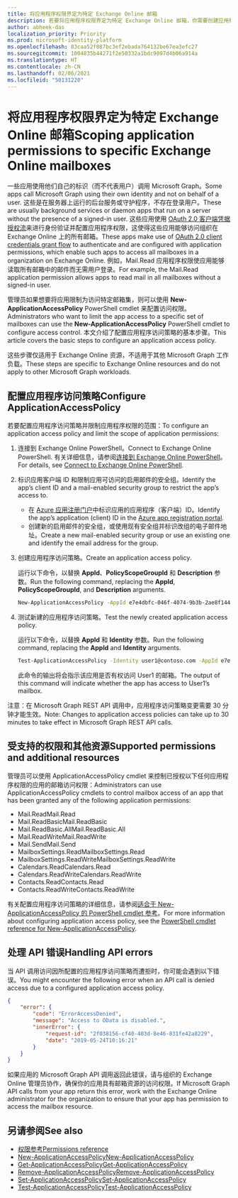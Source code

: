```yaml
---
title: 将应用程序权限界定为特定 Exchange Online 邮箱
description: 若要将应用程序权限界定为特定 Exchange Online 邮箱，你需要创建应用程序访问策略。
author: abheek-das
localization_priority: Priority
ms.prod: microsoft-identity-platform
ms.openlocfilehash: 83caa52f087bc3ef2ebada764132be67ea3efc27
ms.sourcegitcommit: 1004835b44271f2e50332a1bdc9097d4b06a914a
ms.translationtype: HT
ms.contentlocale: zh-CN
ms.lasthandoff: 02/06/2021
ms.locfileid: "50131220"
---
```

# <a name="scoping-application-permissions-to-specific-exchange-online-mailboxes"></a><span data-ttu-id="662e4-103">将应用程序权限界定为特定 Exchange Online 邮箱</span><span class="sxs-lookup"><span data-stu-id="662e4-103">Scoping application permissions to specific Exchange Online mailboxes</span></span> 

<span data-ttu-id="662e4-104">一些应用使用他们自己的标识（而不代表用户）调用 Microsoft Graph。</span><span class="sxs-lookup"><span data-stu-id="662e4-104">Some apps call Microsoft Graph using their own identity and not on behalf of a user.</span></span> <span data-ttu-id="662e4-105">这些是在服务器上运行的后台服务或守护程序，不存在登录用户。</span><span class="sxs-lookup"><span data-stu-id="662e4-105">These are usually background services or daemon apps that run on a server without the presence of a signed-in user.</span></span> <span data-ttu-id="662e4-106">这些应用使用 [OAuth 2.0 客户端凭据授权流](/azure/active-directory/develop/v2-oauth2-client-creds-grant-flow)来进行身份验证并配置应用程序权限，这使得这些应用能够访问组织在 Exchange Online 上的所有邮箱。</span><span class="sxs-lookup"><span data-stu-id="662e4-106">These apps make use of [OAuth 2.0 client credentials grant flow](/azure/active-directory/develop/v2-oauth2-client-creds-grant-flow) to authenticate and are configured with application permissions, which enable such apps to access all mailboxes in a organization on Exchange Online.</span></span> <span data-ttu-id="662e4-107">例如，Mail.Read 应用程序权限使应用能够读取所有邮箱中的邮件而无需用户登录。</span><span class="sxs-lookup"><span data-stu-id="662e4-107">For example, the Mail.Read application permission allows apps to read mail in all mailboxes without a signed-in user.</span></span> 

<span data-ttu-id="662e4-108">管理员如果想要将应用限制为访问特定邮箱集，则可以使用 **New-ApplicationAccessPolicy** PowerShell cmdlet 来配置访问权限。</span><span class="sxs-lookup"><span data-stu-id="662e4-108">Administrators who want to limit the app access to a specific set of mailboxes can use the **New-ApplicationAccessPolicy** PowerShell cmdlet to configure access control.</span></span> <span data-ttu-id="662e4-109">本文介绍了配置应用程序访问策略的基本步骤。</span><span class="sxs-lookup"><span data-stu-id="662e4-109">This article covers the basic steps to configure an application access policy.</span></span>

<span data-ttu-id="662e4-110">这些步骤仅适用于 Exchange Online 资源，不适用于其他 Microsoft Graph 工作负载。</span><span class="sxs-lookup"><span data-stu-id="662e4-110">These steps are specific to Exchange Online resources and do not apply to other Microsoft Graph workloads.</span></span> 

## <a name="configure-applicationaccesspolicy"></a><span data-ttu-id="662e4-111">配置应用程序访问策略</span><span class="sxs-lookup"><span data-stu-id="662e4-111">Configure ApplicationAccessPolicy</span></span>

<span data-ttu-id="662e4-112">若要配置应用程序访问策略并限制应用程序权限的范围：</span><span class="sxs-lookup"><span data-stu-id="662e4-112">To configure an application access policy and limit the scope of application permissions:</span></span>
1.  <span data-ttu-id="662e4-113">连接到 Exchange Online PowerShell。</span><span class="sxs-lookup"><span data-stu-id="662e4-113">Connect to Exchange Online PowerShell.</span></span> <span data-ttu-id="662e4-114">有关详细信息，请参阅[连接到 Exchange Online PowerShell](/powershell/exchange/exchange-online/connect-to-exchange-online-powershell/connect-to-exchange-online-powershell?view=exchange-ps)。</span><span class="sxs-lookup"><span data-stu-id="662e4-114">For details, see [Connect to Exchange Online PowerShell](/powershell/exchange/exchange-online/connect-to-exchange-online-powershell/connect-to-exchange-online-powershell?view=exchange-ps).</span></span>

2.  <span data-ttu-id="662e4-115">标识应用客户端 ID 和限制应用可访问的启用邮件的安全组。</span><span class="sxs-lookup"><span data-stu-id="662e4-115">Identify the app’s client ID and a mail-enabled security group to restrict the app’s access to.</span></span>

    - <span data-ttu-id="662e4-116">在 [Azure 应用注册门户](https://portal.azure.com/#blade/Microsoft_AAD_RegisteredApps/ApplicationsListBlade)中标识应用的应用程序（客户端）ID。</span><span class="sxs-lookup"><span data-stu-id="662e4-116">Identify the app’s application (client) ID in the [Azure app registration portal](https://portal.azure.com/#blade/Microsoft_AAD_RegisteredApps/ApplicationsListBlade).</span></span>
    - <span data-ttu-id="662e4-117">创建新的启用邮件的安全组，或使用现有安全组并标识改组的电子邮件地址。</span><span class="sxs-lookup"><span data-stu-id="662e4-117">Create a new mail-enabled security group or use an existing one and identify the email address for the group.</span></span> 

3.  <span data-ttu-id="662e4-118">创建应用程序访问策略。</span><span class="sxs-lookup"><span data-stu-id="662e4-118">Create an application access policy.</span></span> 

    <span data-ttu-id="662e4-119">运行以下命令，以替换 **AppId**、**PolicyScopeGroupId** 和 **Description** 参数。</span><span class="sxs-lookup"><span data-stu-id="662e4-119">Run the following command, replacing the **AppId**, **PolicyScopeGroupId**, and **Description** arguments.</span></span>
    ```sh 
    New-ApplicationAccessPolicy -AppId e7e4dbfc-046f-4074-9b3b-2ae8f144f59b -PolicyScopeGroupId EvenUsers@contoso.com -AccessRight RestrictAccess -Description "Restrict this app to members of distribution group EvenUsers."
    ```
4.  <span data-ttu-id="662e4-120">测试新建的应用程序访问策略。</span><span class="sxs-lookup"><span data-stu-id="662e4-120">Test the newly created application access policy.</span></span>

    <span data-ttu-id="662e4-121">运行以下命令，以替换 **AppId** 和 **Identity** 参数。</span><span class="sxs-lookup"><span data-stu-id="662e4-121">Run the following command, replacing the **AppId** and **Identity** arguments.</span></span>
    ```sh
    Test-ApplicationAccessPolicy -Identity user1@contoso.com -AppId e7e4dbfc-046-4074-9b3b-2ae8f144f59b 
    ```
    <span data-ttu-id="662e4-122">此命令的输出将会指示该应用是否有权访问 User1 的邮箱。</span><span class="sxs-lookup"><span data-stu-id="662e4-122">The output of this command will indicate whether the app has access to User1’s mailbox.</span></span>

<span data-ttu-id="662e4-123">注意：在 Microsoft Graph REST API 调用中，应用程序访问策略变更需要 30 分钟才能生效。</span><span class="sxs-lookup"><span data-stu-id="662e4-123">Note: Changes to application access policies can take up to 30 minutes to take effect in Microsoft Graph REST API calls.</span></span>

## <a name="supported-permissions-and-additional-resources"></a><span data-ttu-id="662e4-124">受支持的权限和其他资源</span><span class="sxs-lookup"><span data-stu-id="662e4-124">Supported permissions and additional resources</span></span>
<span data-ttu-id="662e4-125">管理员可以使用 ApplicationAccessPolicy cmdlet 来控制已授权以下任何应用程序权限的应用的邮箱访问权限：</span><span class="sxs-lookup"><span data-stu-id="662e4-125">Administrators can use ApplicationAccessPolicy cmdlets to control mailbox access of an app that has been granted any of the following application permissions:</span></span> 
- <span data-ttu-id="662e4-126">Mail.Read</span><span class="sxs-lookup"><span data-stu-id="662e4-126">Mail.Read</span></span>
- <span data-ttu-id="662e4-127">Mail.ReadBasic</span><span class="sxs-lookup"><span data-stu-id="662e4-127">Mail.ReadBasic</span></span>
- <span data-ttu-id="662e4-128">Mail.ReadBasic.All</span><span class="sxs-lookup"><span data-stu-id="662e4-128">Mail.ReadBasic.All</span></span>
- <span data-ttu-id="662e4-129">Mail.ReadWrite</span><span class="sxs-lookup"><span data-stu-id="662e4-129">Mail.ReadWrite</span></span>
- <span data-ttu-id="662e4-130">Mail.Send</span><span class="sxs-lookup"><span data-stu-id="662e4-130">Mail.Send</span></span>
- <span data-ttu-id="662e4-131">MailboxSettings.Read</span><span class="sxs-lookup"><span data-stu-id="662e4-131">MailboxSettings.Read</span></span>  
- <span data-ttu-id="662e4-132">MailboxSettings.ReadWrite</span><span class="sxs-lookup"><span data-stu-id="662e4-132">MailboxSettings.ReadWrite</span></span>
- <span data-ttu-id="662e4-133">Calendars.Read</span><span class="sxs-lookup"><span data-stu-id="662e4-133">Calendars.Read</span></span>
- <span data-ttu-id="662e4-134">Calendars.ReadWrite</span><span class="sxs-lookup"><span data-stu-id="662e4-134">Calendars.ReadWrite</span></span>
- <span data-ttu-id="662e4-135">Contacts.Read</span><span class="sxs-lookup"><span data-stu-id="662e4-135">Contacts.Read</span></span>
- <span data-ttu-id="662e4-136">Contacts.ReadWrite</span><span class="sxs-lookup"><span data-stu-id="662e4-136">Contacts.ReadWrite</span></span>

<span data-ttu-id="662e4-137">有关配置应用程序访问策略的详细信息，请参阅[适合于 New-ApplicationAccessPolicy 的 PowerShell cmdlet 参考](/powershell/module/exchange/organization/new-applicationaccesspolicy)。</span><span class="sxs-lookup"><span data-stu-id="662e4-137">For more information about configuring application access policy, see the [PowerShell cmdlet reference for New-ApplicationAccessPolicy](/powershell/module/exchange/organization/new-applicationaccesspolicy).</span></span> 

## <a name="handling-api-errors"></a><span data-ttu-id="662e4-138">处理 API 错误</span><span class="sxs-lookup"><span data-stu-id="662e4-138">Handling API errors</span></span>
<span data-ttu-id="662e4-139">当 API 调用访问因所配置的应用程序访问策略而遭拒时，你可能会遇到以下错误。</span><span class="sxs-lookup"><span data-stu-id="662e4-139">You might encounter the following error when an API call is denied access due to a configured application access policy.</span></span> 
```json
{
    "error": {
        "code": "ErrorAccessDenied",
        "message": "Access to OData is disabled.",
        "innerError": {
            "request-id": "2f038156-cf40-403d-8e46-831fe42a8229",
            "date": "2019-05-24T10:16:21"
        }
    }
}
```
<span data-ttu-id="662e4-140">如果应用的 Microsoft Graph API 调用返回此错误，请与组织的 Exchange Online 管理员协作，确保你的应用具有邮箱资源的访问权限。</span><span class="sxs-lookup"><span data-stu-id="662e4-140">If Microsoft Graph API calls from your app return this error, work with the Exchange Online administrator for the organization to ensure that your app has permission to access the mailbox resource.</span></span>



## <a name="see-also"></a><span data-ttu-id="662e4-141">另请参阅</span><span class="sxs-lookup"><span data-stu-id="662e4-141">See also</span></span>

- [<span data-ttu-id="662e4-142">权限参考</span><span class="sxs-lookup"><span data-stu-id="662e4-142">Permissions reference</span></span>](permissions-reference.md)
- [<span data-ttu-id="662e4-143">New-ApplicationAccessPolicy</span><span class="sxs-lookup"><span data-stu-id="662e4-143">New-ApplicationAccessPolicy</span></span>](/powershell/module/exchange/organization/new-applicationaccesspolicy)
- [<span data-ttu-id="662e4-144">Get-ApplicationAccessPolicy</span><span class="sxs-lookup"><span data-stu-id="662e4-144">Get-ApplicationAccessPolicy</span></span>](/powershell/module/exchange/organization/get-applicationaccesspolicy)
- [<span data-ttu-id="662e4-145">Remove-ApplicationAccessPolicy</span><span class="sxs-lookup"><span data-stu-id="662e4-145">Remove-ApplicationAccessPolicy</span></span>](/powershell/module/exchange/organization/remove-applicationaccesspolicy)
- [<span data-ttu-id="662e4-146">Set-ApplicationAccessPolicy</span><span class="sxs-lookup"><span data-stu-id="662e4-146">Set-ApplicationAccessPolicy</span></span>](/powershell/module/exchange/organization/set-applicationaccesspolicy)
- [<span data-ttu-id="662e4-147">Test-ApplicationAccessPolicy</span><span class="sxs-lookup"><span data-stu-id="662e4-147">Test-ApplicationAccessPolicy</span></span>](/powershell/module/exchange/organization/test-applicationaccesspolicy)